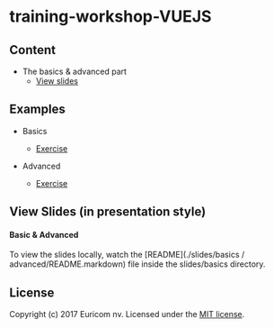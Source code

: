 # training-workshop-VUEJS

## Content

- The basics & advanced part
    - [View slides](#)

## Examples

- Basics 
    - [Exercise](http://puffy-order.surge.sh/)

- Advanced
    - [Exercise](http://spurious-veil.surge.sh)


## View Slides (in presentation style)

#### Basic & Advanced

To view the slides locally, watch the [README](./slides/basics / advanced/README.markdown) file inside the slides/basics directory.

## License

Copyright (c) 2017 Euricom nv. Licensed under the [MIT license](https://opensource.org/licenses/MIT).
